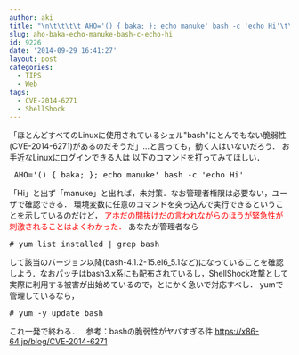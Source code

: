 ```yaml
---
author: aki
title: "\n\t\t\t\t AHO='() { baka; }; echo manuke' bash -c 'echo Hi'\t\t"
slug: aho-baka-echo-manuke-bash-c-echo-hi
id: 9226
date: '2014-09-29 16:41:27'
layout: post
categories:
  - TIPS
  - Web
tags:
  - CVE-2014-6271
  - ShellShock
---
```


「ほとんどすべてのLinuxに使用されているシェル"bash"にとんでもない脆弱性(CVE-2014-6271)があるのだそうだ」…と言っても，動く人はいないだろう． お手近なLinuxにログインできる人は 以下のコマンドを打ってみてほしい．

<pre> AHO='() { baka; }; echo manuke' bash -c 'echo Hi'
</pre>

「Hi」と出ず「manuke」と出れば，未対策．なお管理者権限は必要ない，ユーザで確認できる． 環境変数に任意のコマンドを突っ込んで実行できるということを示しているのだけど， <span style="color: #ff0000;">アホだの間抜けだの言われながらのほうが緊急性が刺激されることはよくわかった．</span> あなたが管理者なら

<pre># yum list installed | grep bash</pre>

して該当のバージョン以降(bash-4.1.2-15.el6_5.1など)になっていることを確認しよう．なおパッチはbash3.x系にも配布されているし，ShellShock攻撃として実際に利用する被害が出始めているので，とにかく急いで対応すべし． yumで管理しているなら，

<pre># yum -y update bash</pre>

これ一発で終わる．   参考：bashの脆弱性がヤバすぎる件 https://x86-64.jp/blog/CVE-2014-6271